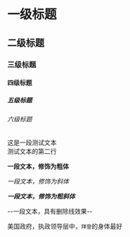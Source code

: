 
# 一级标题
## 二级标题
### 三级标题
#### 四级标题
##### 五级标题
###### 六级标题


这是一段测试文本<br>
测试文本的第二行


**一段文本，修饰为粗体**

*一段文本，修饰为斜体*

***一段文本，修饰为粗斜体***

--一段文本，具有删除线效果--

美国政府，执政领导层中，`拜登`的身体最好
